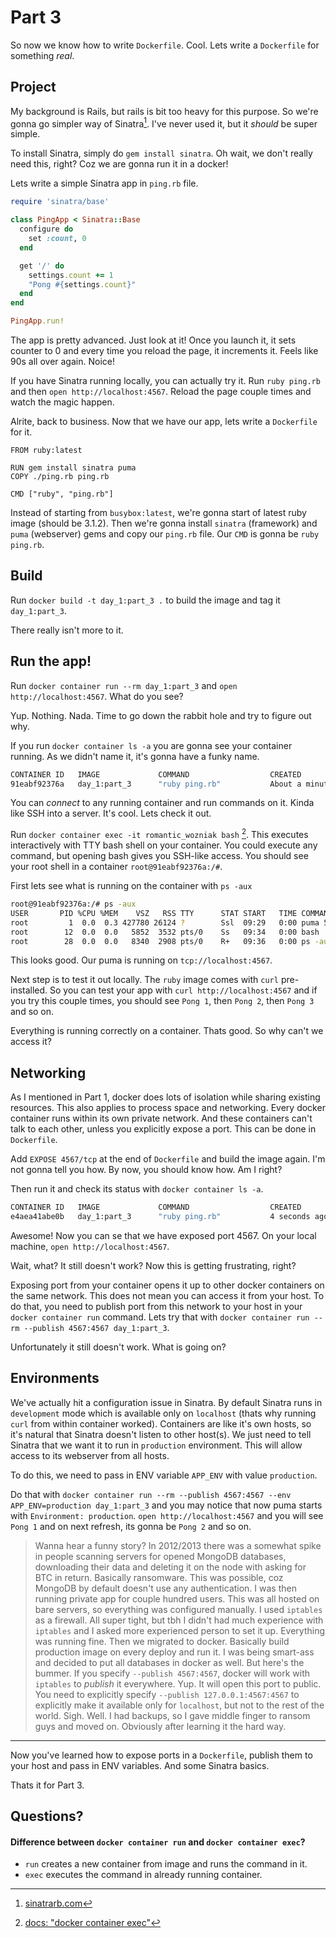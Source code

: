 # Part 3

So now we know how to write `Dockerfile`. Cool. Lets write a `Dockerfile` for something _real_.

## Project
My background is Rails, but rails is bit too heavy for this purpose. So we're gonna go simpler way of Sinatra[^1]. I've never used it, but it _should_ be super simple.

To install Sinatra, simply do `gem install sinatra`. Oh wait, we don't really need this, right? Coz we are gonna run it in a docker!

Lets write a simple Sinatra app in `ping.rb` file.

```ruby
require 'sinatra/base'

class PingApp < Sinatra::Base
  configure do
    set :count, 0
  end

  get '/' do
    settings.count += 1
    "Pong #{settings.count}"
  end
end

PingApp.run!
```

The app is pretty advanced. Just look at it! Once you launch it, it sets counter to 0 and every time you reload the page, it increments it. Feels like 90s all over again. Noice!

If you have Sinatra running locally, you can actually try it. Run `ruby ping.rb` and then `open http://localhost:4567`. Reload the page couple times and watch the magic happen.

Alrite, back to business. Now that we have our app, lets write a `Dockerfile` for it.

```
FROM ruby:latest

RUN gem install sinatra puma
COPY ./ping.rb ping.rb

CMD ["ruby", "ping.rb"]
```

Instead of starting from `busybox:latest`, we're gonna start of latest ruby image (should be 3.1.2). Then we're gonna install `sinatra` (framework) and `puma` (webserver) gems and copy our `ping.rb` file. Our `CMD` is gonna be `ruby ping.rb`.

## Build
Run `docker build -t day_1:part_3 .` to build the image and tag it `day_1:part_3`.

There really isn't more to it.

## Run the app!
Run `docker container run --rm day_1:part_3` and `open http://localhost:4567`. What do you see?

Yup. Nothing. Nada. Time to go down the rabbit hole and try to figure out why.

If you run `docker container ls -a` you are gonna see your container running. As we didn't name it, it's gonna have a funky name.

```sh
CONTAINER ID   IMAGE             COMMAND                  CREATED              STATUS                   PORTS         NAMES
91eabf92376a   day_1:part_3      "ruby ping.rb"           About a minute ago   Up About a minute                      romantic_wozniak
```

You can _connect_ to any running container and run commands on it. Kinda like SSH into a server. It's cool. Lets check it out.

Run `docker container exec -it romantic_wozniak bash` [^2]. This executes interactively with TTY bash shell on your container. You could execute any command, but opening bash gives you SSH-like access. You should see your root shell in a container `root@91eabf92376a:/#`.

First lets see what is running on the container with `ps -aux`

```sh
root@91eabf92376a:/# ps -aux
USER       PID %CPU %MEM    VSZ   RSS TTY      STAT START   TIME COMMAND
root         1  0.0  0.3 427780 26124 ?        Ssl  09:29   0:00 puma 5.6.4 (tcp://localhost:4567) [/]
root        12  0.0  0.0   5852  3532 pts/0    Ss   09:34   0:00 bash
root        28  0.0  0.0   8340  2908 pts/0    R+   09:36   0:00 ps -aux
```

This looks good. Our puma is running on `tcp://localhost:4567`.

Next step is to test it out locally. The `ruby` image comes with `curl` pre-installed. So you can test your app with `curl http://localhost:4567` and if you try this couple times, you should see `Pong 1`, then `Pong 2`, then `Pong 3` and so on.

Everything is running correctly on a container. Thats good. So why can't we access it?

## Networking
As I mentioned in Part 1, docker does lots of isolation while sharing existing resources. This also applies to process space and networking. Every docker container runs within its own private network. And these containers can't talk to each other, unless you explicitly expose a port. This can be done in `Dockerfile`.

Add `EXPOSE 4567/tcp` at the end of `Dockerfile` and build the image again. I'm not gonna tell you how. By now, you should know how. Am I right?

Then run it and check its status with `docker container ls -a`.

```sh
CONTAINER ID   IMAGE             COMMAND                  CREATED         STATUS         PORTS         NAMES
e4aea41abe0b   day_1:part_3      "ruby ping.rb"           4 seconds ago   Up 3 seconds   4567/tcp      funny_ganguly
```

Awesome! Now you can se that we have exposed port 4567. On your local machine, `open http://localhost:4567`.

Wait, what? It still doesn't work? Now this is getting frustrating, right?

Exposing port from your container opens it up to other docker containers on the same network. This does not mean you can access it from your host. To do that, you need to publish port from this network to your host in your `docker container run` command. Lets try that with `docker container run --rm --publish 4567:4567 day_1:part_3`.

Unfortunately it still doesn't work. What is going on?

## Environments

We've actually hit a configuration issue in Sinatra. By default Sinatra runs in `development` mode which is available only on `localhost` (thats why running `curl` from within container worked). Containers are like it's own hosts, so it's natural that Sinatra doesn't listen to other host(s). We just need to tell Sinatra that we want it to run in `production` environment. This will allow access to its webserver from all hosts.

To do this, we need to pass in ENV variable `APP_ENV` with value `production`.

Do that with `docker container run --rm --publish 4567:4567 --env APP_ENV=production day_1:part_3` and you may notice that now puma starts with `Environment: production`. `open http://localhost:4567` and you will see `Pong 1` and on next refresh, its gonna be `Pong 2` and so on.

> Wanna hear a funny story? In 2012/2013 there was a somewhat spike in people scanning servers for opened MongoDB databases, downloading their data and deleting it on the node with asking for BTC in return. Basically ransomware. This was possible, coz MongoDB by default doesn't use any authentication. I was then running private app for couple hundred users. This was all hosted on bare servers, so everything was configured manually. I used `iptables` as a firewall. All super tight, but tbh I didn't had much experience with `iptables` and I asked more experienced person to set it up. Everything was running fine. Then we migrated to docker. Basically build production image on every deploy and run it. I was being smart-ass and decided to put all databases in docker as well. But here's the bummer. If you specify `--publish 4567:4567`, docker will work with `iptables` to _publish_ it everywhere. Yup. It will open this port to public. You need to explicitly specify `--publish 127.0.0.1:4567:4567` to explicitly make it available only for `localhost`, but not to the rest of the world. Sigh. Well. I had backups, so I gave middle finger to ransom guys and moved on. Obviously after learning it the hard way.

---
Now you've learned how to expose ports in a `Dockerfile`, publish them to your host and pass in ENV variables. And some Sinatra basics.

Thats it for Part 3.

## Questions?

#### Difference between `docker container run` and `docker container exec`?
- `run` creates a new container from image and runs the command in it.
- `exec` executes the command in already running container.


[^1]: [sinatrarb.com](http://sinatrarb.com)
[^2]: [docs: "docker container exec"](https://docs.docker.com/engine/reference/commandline/container_exec/)
